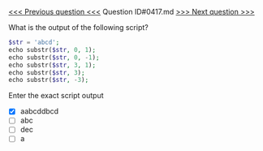 [<<< Previous question <<<](0416.md)  Question ID#0417.md  [>>> Next question >>>](0418.md) 

What is the output of the following script?

```php
$str = 'abcd';
echo substr($str, 0, 1);
echo substr($str, 0, -1);
echo substr($str, 3, 1);
echo substr($str, 3);
echo substr($str, -3);
```
Enter the exact script output

- [x] aabcddbcd
- [ ] abc
- [ ] dec
- [ ] a
